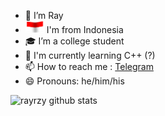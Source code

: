 - 🔭 I’m Ray
- <img src="https://raw.githubusercontent.com/mpurnomoadji/GameTebakAku-master/master/website/img/animasi-bergerak-bendera-indonesia-0013.gif" width="30px"> I'm from Indonesia
- 🎓 I’m a college student 
- 🌱 I'm currently learning C++ (?)
- 📫 How to reach me : [Telegram](https://t.me/rayrzy)
- 😄 Pronouns: he/him/his

![rayrzy github stats](https://github-stats-alpha.vercel.app/api/?username=rayrzy&cc=C82525&ic=000000&bc=000000&tc=FFFFFF)
